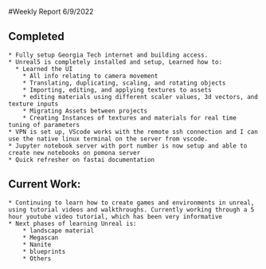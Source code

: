 #Weekly Report 6/9/2022
## Completed
    * Fully setup Georgia Tech internet and building access. 
    * Unreal5 is completely installed and setup, Learned how to:
      * Learned the UI
        * All info relating to camera movement
        * Translating, duplicating, scaling, and rotating objects
        * Importing, editing, and applying textures to assets
        * editing materials using different scaler values, 3d vectors, and texture inputs
        * Migrating Assets between projects
        * Creating Instances of textures and materials for real time tuning of parameters
    * VPN is set up, VScode works with the remote ssh connection and I can use the native linux terminal on the server from vscode.
    * Jupyter notebook server with port number is now setup and able to create new notebooks on pomona server
    * Quick refresher on fastai documentation
## Current Work:
    * Continuing to learn how to create games and environments in unreal, using tutorial videos and walkthroughs. Currently working through a 5 hour youtube video tutorial, which has been very informative
    * Next phases of learning Unreal is: 
        * landscape material
        * Megascan
        * Nanite
        * blueprints 
        * Others

